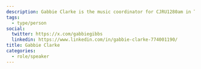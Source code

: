 ```yaml
---
description: Gabbie Clarke is the music coordinator for CJRU1280am in Toronto and also entering her 4th year at Ryerson studying Media Production. Born in Jamaica but raised in Mississauga, she is motivated to connect people and amplify voices in the community through various platforms of music, film and radio. Her experience in audio and film, led her to win Best Documentary Award at Ryerson and collaborated on special projects like School Night Toronto, MT.JOY and music videos with Kieza and Sean Leon
tags:
  - type/person
social:
  twitter: https://x.com/gabbiegibbs
  linkedin: https://www.linkedin.com/in/gabbie-clarke-774001190/
title: Gabbie Clarke
categories:
  - role/speaker
---
```

